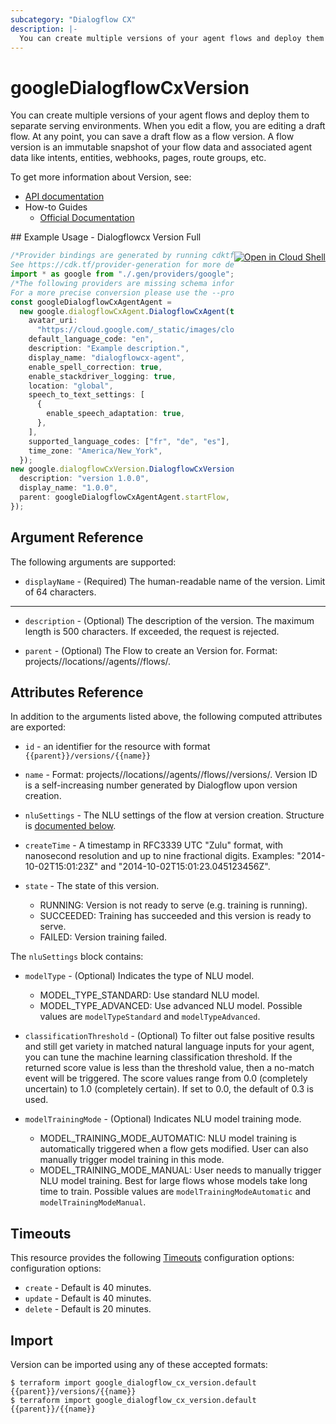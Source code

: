 ```yaml
---
subcategory: "Dialogflow CX"
description: |-
  You can create multiple versions of your agent flows and deploy them to separate serving environments.
---
```


# googleDialogflowCxVersion

You can create multiple versions of your agent flows and deploy them to separate serving environments.
When you edit a flow, you are editing a draft flow. At any point, you can save a draft flow as a flow version. A flow version is an immutable snapshot of your flow data and associated agent data like intents, entities, webhooks, pages, route groups, etc.

To get more information about Version, see:

* [API documentation](https://cloud.google.com/dialogflow/cx/docs/reference/rest/v3/projects.locations.agents.flows.versions)
* How-to Guides
  * [Official Documentation](https://cloud.google.com/dialogflow/cx/docs)

<div class = "oics-button" style="float: right; margin: 0 0 -15px">
  <a href="https://console.cloud.google.com/cloudshell/open?cloudshell_git_repo=https%3A%2F%2Fgithub.com%2Fterraform-google-modules%2Fdocs-examples.git&cloudshell_working_dir=dialogflowcx_version_full&cloudshell_image=gcr.io%2Fgraphite-cloud-shell-images%2Fterraform%3Alatest&open_in_editor=main.tf&cloudshell_print=.%2Fmotd&cloudshell_tutorial=.%2Ftutorial.md" target="_blank">
    <img alt="Open in Cloud Shell" src="//gstatic.com/cloudssh/images/open-btn.svg" style="max-height: 44px; margin: 32px auto; max-width: 100%;">
  </a>
</div>
## Example Usage - Dialogflowcx Version Full

```typescript
/*Provider bindings are generated by running cdktf get.
See https://cdk.tf/provider-generation for more details.*/
import * as google from "./.gen/providers/google";
/*The following providers are missing schema information and might need manual adjustments to synthesize correctly: google.
For a more precise conversion please use the --provider flag in convert.*/
const googleDialogflowCxAgentAgent =
  new google.dialogflowCxAgent.DialogflowCxAgent(this, "agent", {
    avatar_uri:
      "https://cloud.google.com/_static/images/cloud/icons/favicons/onecloud/super_cloud.png",
    default_language_code: "en",
    description: "Example description.",
    display_name: "dialogflowcx-agent",
    enable_spell_correction: true,
    enable_stackdriver_logging: true,
    location: "global",
    speech_to_text_settings: [
      {
        enable_speech_adaptation: true,
      },
    ],
    supported_language_codes: ["fr", "de", "es"],
    time_zone: "America/New_York",
  });
new google.dialogflowCxVersion.DialogflowCxVersion(this, "version_1", {
  description: "version 1.0.0",
  display_name: "1.0.0",
  parent: googleDialogflowCxAgentAgent.startFlow,
});

```

## Argument Reference

The following arguments are supported:

* `displayName` -
  (Required)
  The human-readable name of the version. Limit of 64 characters.

***

*   `description` -
    (Optional)
    The description of the version. The maximum length is 500 characters. If exceeded, the request is rejected.

*   `parent` -
    (Optional)
    The Flow to create an Version for.
    Format: projects/<Project ID>/locations/<Location ID>/agents/<Agent ID>/flows/<Flow ID>.

## Attributes Reference

In addition to the arguments listed above, the following computed attributes are exported:

*   `id` - an identifier for the resource with format `{{parent}}/versions/{{name}}`

*   `name` -
    Format: projects//locations//agents//flows//versions/. Version ID is a self-increasing number generated by Dialogflow upon version creation.

*   `nluSettings` -
    The NLU settings of the flow at version creation.
    Structure is [documented below](#nested_nlu_settings).

*   `createTime` -
    A timestamp in RFC3339 UTC "Zulu" format, with nanosecond resolution and up to nine fractional digits. Examples: "2014-10-02T15:01:23Z" and "2014-10-02T15:01:23.045123456Z".

*   `state` -
    The state of this version.
    * RUNNING: Version is not ready to serve (e.g. training is running).
    * SUCCEEDED: Training has succeeded and this version is ready to serve.
    * FAILED: Version training failed.

<a name="nested_nlu_settings"></a>The `nluSettings` block contains:

*   `modelType` -
    (Optional)
    Indicates the type of NLU model.
    * MODEL\_TYPE\_STANDARD: Use standard NLU model.
    * MODEL\_TYPE\_ADVANCED: Use advanced NLU model.
      Possible values are `modelTypeStandard` and `modelTypeAdvanced`.

*   `classificationThreshold` -
    (Optional)
    To filter out false positive results and still get variety in matched natural language inputs for your agent, you can tune the machine learning classification threshold. If the returned score value is less than the threshold value, then a no-match event will be triggered.
    The score values range from 0.0 (completely uncertain) to 1.0 (completely certain). If set to 0.0, the default of 0.3 is used.

*   `modelTrainingMode` -
    (Optional)
    Indicates NLU model training mode.
    * MODEL\_TRAINING\_MODE\_AUTOMATIC: NLU model training is automatically triggered when a flow gets modified. User can also manually trigger model training in this mode.
    * MODEL\_TRAINING\_MODE\_MANUAL: User needs to manually trigger NLU model training. Best for large flows whose models take long time to train.
      Possible values are `modelTrainingModeAutomatic` and `modelTrainingModeManual`.

## Timeouts

This resource provides the following
[Timeouts](https://developer.hashicorp.com/terraform/plugin/sdkv2/resources/retries-and-customizable-timeouts) configuration options: configuration options:

* `create` - Default is 40 minutes.
* `update` - Default is 40 minutes.
* `delete` - Default is 20 minutes.

## Import

Version can be imported using any of these accepted formats:

```console
$ terraform import google_dialogflow_cx_version.default {{parent}}/versions/{{name}}
$ terraform import google_dialogflow_cx_version.default {{parent}}/{{name}}
```
